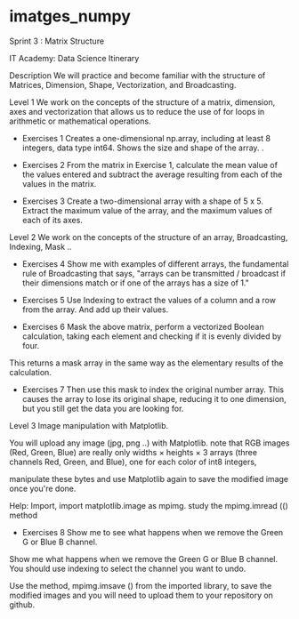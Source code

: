 # imatges_numpy
Sprint 3 : Matrix Structure

IT Academy: Data Science Itinerary

Description
We will practice and become familiar with the structure of Matrices, Dimension, Shape, Vectorization, and Broadcasting.

Level 1
We work on the concepts of the structure of a matrix, dimension, axes and vectorization that allows us to reduce the use of for loops in arithmetic or mathematical operations.

- Exercises 1
Creates a one-dimensional np.array, including at least 8 integers, data type int64. Shows the size and shape of the array. .

- Exercises 2
From the matrix in Exercise 1, calculate the mean value of the values entered and subtract the average resulting from each of the values in the matrix.

- Exercises 3
Create a two-dimensional array with a shape of 5 x 5. Extract the maximum value of the array, and the maximum values of each of its axes.

Level 2
We work on the concepts of the structure of an array, Broadcasting, Indexing, Mask ..

- Exercises 4
Show me with examples of different arrays, the fundamental rule of Broadcasting that says, "arrays can be transmitted / broadcast if their dimensions match or if one of the arrays has a size of 1."

- Exercises 5
Use Indexing to extract the values of a column and a row from the array. And add up their values.

- Exercises 6
Mask the above matrix, perform a vectorized Boolean calculation, taking each element and checking if it is evenly divided by four.

This returns a mask array in the same way as the elementary results of the calculation.

- Exercises 7
Then use this mask to index the original number array. This causes the array to lose its original shape, reducing it to one dimension, but you still get the data you are looking for.

Level 3
Image manipulation with Matplotlib.

You will upload any image (jpg, png ..) with Matplotlib. note that RGB images (Red, Green, Blue) are really only widths × heights × 3 arrays (three channels Red, Green, and Blue), one for each color of int8 integers,

manipulate these bytes and use Matplotlib again to save the modified image once you're done.

Help: Import, import matplotlib.image as mpimg. study the mpimg.imread (() method

- Exercises 8
Show me to see what happens when we remove the Green G or Blue B channel.

Show me what happens when we remove the Green G or Blue B channel. You should use indexing to select the channel you want to undo.

Use the method, mpimg.imsave () from the imported library, to save the modified images and you will need to upload them to your repository on github.
